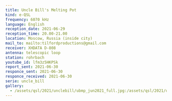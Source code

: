 ```yaml
---
title: Uncle Bill's Melting Pot
kind: e-QSL
frequency: 6070 kHz
language: English
reception_date: 2021-06-29
reception_time: 20.00-21.00
location: Moscow, Russia (inside city)
mail_to: mailto:tilfordproductions@gmail.com
receiver: XHDATA D-808
antenna: telescopic loop
station: rohrbach
youtube_id: lfm3z5HKPSk
report_sent: 2021-06-30
responce_sent: 2021-06-30
responce_received: 2021-06-30
serie: uncle_bill
gallery:
  - /assets/qsl/2021/unclebill/ubmp_jun2021_full.jpg:/assets/qsl/2021/unclebill/ubmp_jun2021_small.jpg
---
```

